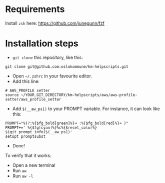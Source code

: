 # Requirements

Install `zsh` here: https://github.com/junegunn/fzf

# Installation steps

* `git clone` this repository, like this:

```shell
git clone git@github.com:oslokommune/km-helpscripts.git
```

* Open `~/.zshrc` in your favourite editor.
* Add this line:

```shell
# AWS_PROFILE setter
source ~/YOUR_GIT_DIRECTORY/km-helpscripts/aws/aws-profile-setter/aws_profile_setter
```

* Add `$(__aw_ps1)` to your PROMPT variable. For instance, it can look like this:

```shell
PROMPT="%(?:%{$fg_bold[green]%}➜ :%{$fg_bold[red]%}➜ )"
PROMPT+=' %{$fg[cyan]%}%c%{$reset_color%} $(git_prompt_info)$(__aw_ps1)'
setopt promptsubst
```

* Done!

To verify that it works:

* Open a new terminal
* Run `aw`
* Run `aw -l`

